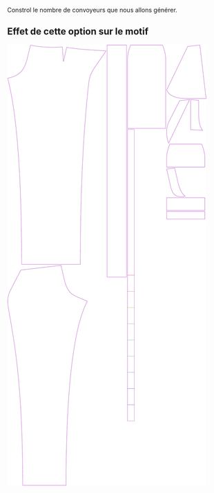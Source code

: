 
Constrol le nombre de convoyeurs que nous allons générer.


## Effet de cette option sur le motif
![Cette image montre l'effet de cette option en superposant plusieurs variantes qui ont une valeur différente pour cette option](charlie_beltloops_sample.svg "Effet de cette option sur le motif")